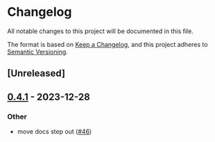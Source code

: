# Changelog
All notable changes to this project will be documented in this file.

The format is based on [Keep a Changelog](https://keepachangelog.com/en/1.0.0/),
and this project adheres to [Semantic Versioning](https://semver.org/spec/v2.0.0.html).

## [Unreleased]

## [0.4.1](https://github.com/flying-sheep/rust-rst/compare/rst_renderer-v0.4.0...rst_renderer-v0.4.1) - 2023-12-28

### Other
- move docs step out ([#46](https://github.com/flying-sheep/rust-rst/pull/46))
